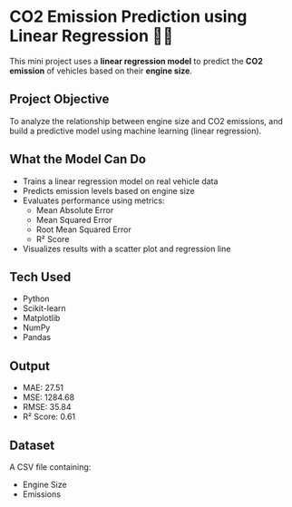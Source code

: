 # CO2 Emission Prediction using Linear Regression 🚗💨

This mini project uses a **linear regression model** to predict the **CO2 emission** of vehicles based on their **engine size**.

## Project Objective
To analyze the relationship between engine size and CO2 emissions, and build a predictive model using machine learning (linear regression).

## What the Model Can Do
- Trains a linear regression model on real vehicle data
- Predicts emission levels based on engine size
- Evaluates performance using metrics:
  - Mean Absolute Error
  - Mean Squared Error
  - Root Mean Squared Error
  - R² Score
- Visualizes results with a scatter plot and regression line

## Tech Used
- Python 
- Scikit-learn
- Matplotlib
- NumPy
- Pandas

## Output
- MAE: 27.51
- MSE: 1284.68
- RMSE: 35.84
- R² Score: 0.61

## Dataset
A CSV file containing:
- Engine Size
- Emissions


